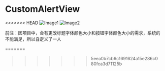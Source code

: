 # CustomAlertView
<<<<<<< HEAD
![Image1](https://github.com/fengyang0329/CustomAlertView/raw/master/alert1.png)
![Image2](https://github.com/fengyang0329/CustomAlertView/raw/master/alert2.png)

前注：因项目中，会有更改标题字体颜色大小和按钮字体颜色大小的需求，系统的不能满足，所以自定义了一人

=======
>>>>>>> 5eea0b7cb6c1691624a15e286c080fca3d71125b
